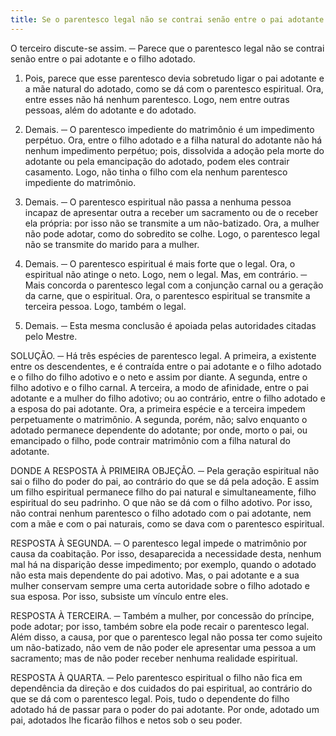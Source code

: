 ```yaml
---
title: Se o parentesco legal não se contrai senão entre o pai adotante e o filho adotado
---
```


O terceiro discute-se assim. ─ Parece que o parentesco legal não se contrai senão entre o pai adotante e o filho adotado.  

1. Pois, parece que esse parentesco devia sobretudo ligar o pai adotante e a mãe natural do adotado, como se dá com o parentesco espiritual. Ora, entre esses não há nenhum parentesco. Logo, nem entre outras pessoas, além do adotante e do adotado.  

2. Demais. ─ O parentesco impediente do matrimônio é um impedimento perpétuo. Ora, entre o filho adotado e a filha natural do adotante não há nenhum impedimento perpétuo; pois, dissolvida a adoção pela morte do adotante ou pela emancipação do adotado, podem eles contrair casamento. Logo, não tinha o filho com ela nenhum parentesco impediente do matrimônio.  

3. Demais. ─ O parentesco espiritual não passa a nenhuma pessoa incapaz de apresentar outra a receber um sacramento ou de o receber ela própria: por isso não se transmite a um não-batizado. Ora, a mulher não pode adotar, como do sobredito se colhe. Logo, o parentesco legal não se transmite do marido para a mulher.  

4. Demais. ─ O parentesco espiritual é mais forte que o legal. Ora, o espiritual não atinge o neto. Logo, nem o legal.  Mas, em contrário. ─ Mais concorda o parentesco legal com a conjunção carnal ou a geração da carne, que o espiritual. Ora, o parentesco espiritual se transmite a terceira pessoa. Logo, também o legal.  

2. Demais. ─ Esta mesma conclusão é apoiada pelas autoridades citadas pelo Mestre.  

SOLUÇÃO. ─ Há três espécies de parentesco legal. A primeira, a existente entre os descendentes, e é contraída entre o pai adotante e o filho adotado e o filho do filho adotivo e o neto e assim por diante. A segunda, entre o filho adotivo e o filho carnal. A terceira, a modo de afinidade, entre o pai adotante e a mulher do filho adotivo; ou ao contrário, entre o filho adotado e a esposa do pai adotante. Ora, a primeira espécie e a terceira impedem perpetuamente o matrimônio. A segunda, porém, não; salvo enquanto o adotado permanece dependente do adotante; por onde, morto o pai, ou emancipado o filho, pode contrair matrimônio com a filha natural do adotante.  

DONDE A RESPOSTA À PRIMEIRA OBJEÇÃO. ─ Pela geração espiritual não sai o filho do poder do pai, ao contrário do que se dá pela adoção. E assim um filho espiritual permanece filho do pai natural e simultaneamente, filho espiritual do seu padrinho. O que não se dá com o filho adotivo. Por isso, não contrai nenhum parentesco o filho adotado com o pai adotante, nem com a mãe e com o pai naturais, como se dava com o parentesco espiritual.  

RESPOSTA À SEGUNDA. ─ O parentesco legal impede o matrimônio por causa da coabitação. Por isso, desaparecida a necessidade desta, nenhum mal há na disparição desse impedimento; por exemplo, quando o adotado não esta mais dependente do pai adotivo. Mas, o pai adotante e a sua mulher conservam sempre uma certa autoridade sobre o filho adotado e sua esposa. Por isso, subsiste um vínculo entre eles.  

RESPOSTA À TERCEIRA. ─ Também a mulher, por concessão do príncipe, pode adotar; por isso, também sobre ela pode recair o parentesco legal. Além disso, a causa, por que o parentesco legal não possa ter como sujeito um não-batizado, não vem de não poder ele apresentar uma pessoa a um sacramento; mas de não poder receber nenhuma realidade espiritual.  

RESPOSTA À QUARTA. ─ Pelo parentesco espiritual o filho não fica em dependência da direção e dos cuidados do pai espiritual, ao contrário do que se dá com o parentesco legal. Pois, tudo o dependente do filho adotado há de passar para o poder do pai adotante. Por onde, adotado um pai, adotados lhe ficarão filhos e netos sob o seu poder.